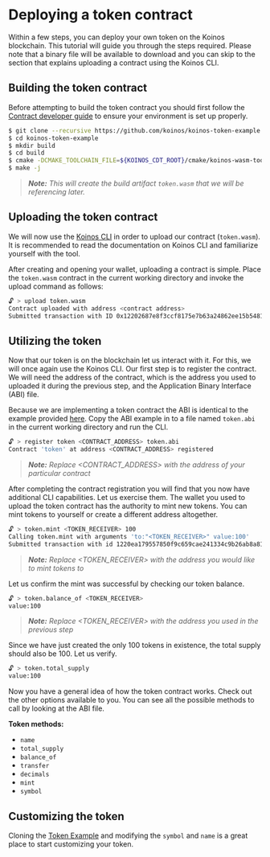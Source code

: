 # Deploying a token contract

Within a few steps, you can deploy your own token on the Koinos blockchain. This tutorial will guide you through the
steps required. Please note that a binary file will be available to download and you can skip to the section that explains
uploading a contract using the Koinos CLI.

## Building the token contract

Before attempting to build the token contract you should first follow the [Contract developer guide](../quickstart/contract-developer-guide.md) to
ensure your environment is set up properly.

```sh
$ git clone --recursive https://github.com/koinos/koinos-token-example.git
$ cd koinos-token-example
$ mkdir build
$ cd build
$ cmake -DCMAKE_TOOLCHAIN_FILE=${KOINOS_CDT_ROOT}/cmake/koinos-wasm-toolchain.cmake -DCMAKE_BUILD_TYPE=Release ..
$ make -j
```

> _**Note:** This will create the build artifact `token.wasm` that we will be referencing later._

## Uploading the token contract

We will now use the [Koinos CLI](https://github.com/koinos/koinos-cli) in order to upload our contract (`token.wasm`). It is recommended to
read the documentation on Koinos CLI and familiarize yourself with the tool.

After creating and opening your wallet, uploading a contract is simple. Place the `token.wasm` contract in the current working directory and invoke
the upload command as follows:

```sh
🔓 > upload token.wasm
Contract uploaded with address <contract address>
Submitted transaction with ID 0x12202687e8f3ccf8175e7b63a24862ee15b5481ce484ee128eeccba60b68ec69d2ae
```

## Utilizing the token

Now that our token is on the blockchain let us interact with it. For this, we will once again use the Koinos CLI. Our first step is to register the
contract. We will need the address of the contract, which is the address you used to uploaded it during the previous step, and the Application Binary Interface (ABI) file.

Because we are implementing a token contract the ABI is identical to the example provided [here](content/architecture/contract-abi.md).
Copy the ABI example in to a file named `token.abi` in the current working directory and run the CLI.

```sh
🔓 > register token <CONTRACT_ADDRESS> token.abi
Contract 'token' at address <CONTRACT_ADDRESS> registered
```
> _**Note:** Replace <CONTRACT_ADDRESS> with the address of your particular contract_

After completing the contract registration you will find that you now have additional CLI capabilities. Let us exercise them. The wallet you used to upload the token contract has the authority to mint new tokens. You can mint tokens to yourself or create a different address altogether.

```sh
🔓 > token.mint <TOKEN_RECEIVER> 100
Calling token.mint with arguments 'to:"<TOKEN_RECEIVER>" value:100'
Submitted transaction with id 1220ea179557850f9c659cae241334c9b26ab8a816d895726cdb0d08e1eea4e60577
```
> _**Note:** Replace <TOKEN_RECEIVER> with the address you would like to mint tokens to_

Let us confirm the mint was successful by checking our token balance.

```sh
🔓 > token.balance_of <TOKEN_RECEIVER>
value:100
```
> _**Note:** Replace <TOKEN_RECEIVER> with the address you used in the previous step_

Since we have just created the only 100 tokens in existence, the total supply should also be 100. Let us verify.

```sh
🔓 > token.total_supply
value:100
```

Now you have a general idea of how the token contract works. Check out the other options available to you. You can see
all the possible methods to call by looking at the ABI file.

**Token methods:**
- `name`
- `total_supply`
- `balance_of`
- `transfer`
- `decimals`
- `mint`
- `symbol`

## Customizing the token

Cloning the [Token Example](https://github.com/koinos/koinos-token-example) and modifying the `symbol` and `name` is a great place to start customizing your token.
